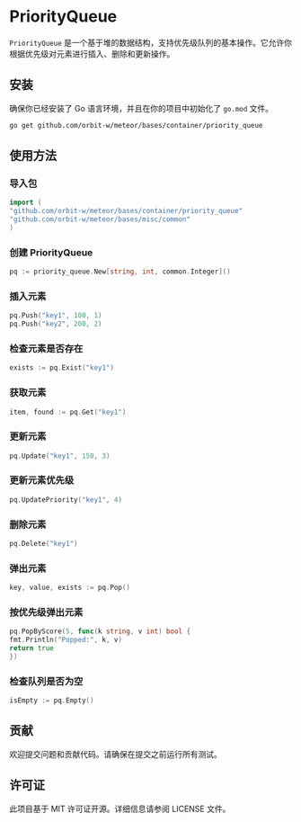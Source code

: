 # PriorityQueue

`PriorityQueue` 是一个基于堆的数据结构，支持优先级队列的基本操作。它允许你根据优先级对元素进行插入、删除和更新操作。

## 安装

确保你已经安装了 Go 语言环境，并且在你的项目中初始化了 `go.mod` 文件。

```sh
go get github.com/orbit-w/meteor/bases/container/priority_queue
```

## 使用方法

### 导入包

```go
import (
"github.com/orbit-w/meteor/bases/container/priority_queue"
"github.com/orbit-w/meteor/bases/misc/common"
)
```

### 创建 PriorityQueue

```go
pq := priority_queue.New[string, int, common.Integer]()
```

### 插入元素

```go
pq.Push("key1", 100, 1)
pq.Push("key2", 200, 2)
```

### 检查元素是否存在

```go
exists := pq.Exist("key1")
```

### 获取元素

```go
item, found := pq.Get("key1")
```

### 更新元素

```go
pq.Update("key1", 150, 3)
```

### 更新元素优先级

```go
pq.UpdatePriority("key1", 4)
```

### 删除元素

```go
pq.Delete("key1")
```

### 弹出元素

```go
key, value, exists := pq.Pop()
```

### 按优先级弹出元素

```go
pq.PopByScore(5, func(k string, v int) bool {
fmt.Println("Popped:", k, v)
return true
})
```

### 检查队列是否为空

```go
isEmpty := pq.Empty()
```

## 贡献

欢迎提交问题和贡献代码。请确保在提交之前运行所有测试。

## 许可证

此项目基于 MIT 许可证开源。详细信息请参阅 LICENSE 文件。